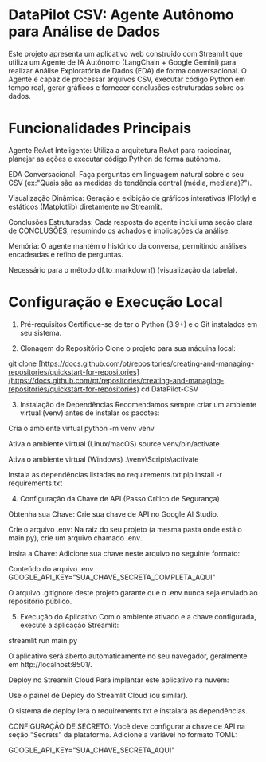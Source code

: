# DataPilot CSV: Agente Autônomo para Análise de Dados

Este projeto apresenta um aplicativo web construído com Streamlit que utiliza um Agente de IA Autônomo (LangChain + Google Gemini) para realizar Análise Exploratória de Dados (EDA) de forma conversacional. O Agente é capaz de processar arquivos CSV, executar código Python em tempo real, gerar gráficos e fornecer conclusões estruturadas sobre os dados.

# Funcionalidades Principais
Agente ReAct Inteligente: Utiliza a arquitetura ReAct para raciocinar, planejar as ações e executar código Python de forma autônoma.

EDA Conversacional: Faça perguntas em linguagem natural sobre o seu CSV (ex:"Quais são as medidas de tendência central (média, mediana)?").

Visualização Dinâmica: Geração e exibição de gráficos interativos (Plotly) e estáticos (Matplotlib) diretamente no Streamlit.

Conclusões Estruturadas: Cada resposta do agente inclui uma seção clara de CONCLUSÕES, resumindo os achados e implicações da análise.

Memória: O agente mantém o histórico da conversa, permitindo análises encadeadas e refino de perguntas.

Necessário para o método df.to_markdown() (visualização da tabela).

# Configuração e Execução Local
1. Pré-requisitos
Certifique-se de ter o Python (3.9+) e o Git instalados em seu sistema.

2. Clonagem do Repositório
Clone o projeto para sua máquina local:

git clone [https://docs.github.com/pt/repositories/creating-and-managing-repositories/quickstart-for-repositories](https://docs.github.com/pt/repositories/creating-and-managing-repositories/quickstart-for-repositories)
cd DataPilot-CSV

3. Instalação de Dependências
Recomendamos sempre criar um ambiente virtual (venv) antes de instalar os pacotes:

Cria o ambiente virtual
python -m venv venv

Ativa o ambiente virtual (Linux/macOS)
source venv/bin/activate 

Ativa o ambiente virtual (Windows)
.\venv\Scripts\activate 

Instala as dependências listadas no requirements.txt
pip install -r requirements.txt

4. Configuração da Chave de API (Passo Crítico de Segurança)

Obtenha sua Chave: Crie sua chave de API no Google AI Studio.

Crie o arquivo .env: Na raiz do seu projeto (a mesma pasta onde está o main.py), crie um arquivo chamado .env.

Insira a Chave: Adicione sua chave neste arquivo no seguinte formato:

Conteúdo do arquivo .env
GOOGLE_API_KEY="SUA_CHAVE_SECRETA_COMPLETA_AQUI"

O arquivo .gitignore deste projeto garante que o .env nunca seja enviado ao repositório público.

5. Execução do Aplicativo
Com o ambiente ativado e a chave configurada, execute a aplicação Streamlit:

streamlit run main.py

O aplicativo será aberto automaticamente no seu navegador, geralmente em http://localhost:8501/.

Deploy no Streamlit Cloud
Para implantar este aplicativo na nuvem:

Use o painel de Deploy do Streamlit Cloud (ou similar).

O sistema de deploy lerá o requirements.txt e instalará as dependências.

CONFIGURAÇÃO DE SECRETO: Você deve configurar a chave de API na seção "Secrets" da plataforma. Adicione a variável no formato TOML:

GOOGLE_API_KEY="SUA_CHAVE_SECRETA_AQUI"
